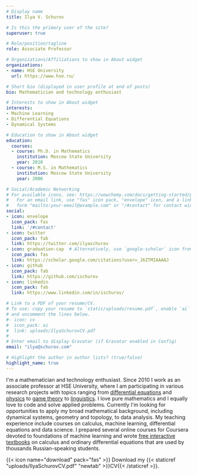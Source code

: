 ```yaml
---
# Display name
title: Ilya V. Schurov

# Is this the primary user of the site?
superuser: true

# Role/position/tagline
role: Associate Professor

# Organizations/Affiliations to show in About widget
organizations:
- name: HSE University
  url: https://www.hse.ru/

# Short bio (displayed in user profile at end of posts)
bio: Mathematician and technology enthusiast

# Interests to show in About widget
interests:
- Machine Learning
- Differential Equations
- Dynamical Systems

# Education to show in About widget
education:
  courses:
  - course: Ph.D. in Mathematics
    institution: Moscow State University
    year: 2010
  - course: M.S. in Mathematics
    institution: Moscow State University
    year: 2006

# Social/Academic Networking
# For available icons, see: https://wowchemy.com/docs/getting-started/page-builder/#icons
#   For an email link, use "fas" icon pack, "envelope" icon, and a link in the
#   form "mailto:your-email@example.com" or "/#contact" for contact widget.
social:
- icon: envelope
  icon_pack: fas
  link: '/#contact'
- icon: twitter
  icon_pack: fab
  link: https://twitter.com/ilyaschurov
- icon: graduation-cap  # Alternatively, use `google-scholar` icon from `ai` icon pack
  icon_pack: fas
  link: https://scholar.google.com/citations?user=_J6ZTMIAAAAJ
- icon: github
  icon_pack: fab
  link: https://github.com/ischurov
- icon: linkedin
  icon_pack: fab
  link: https://www.linkedin.com/in/ischurov/

# Link to a PDF of your resume/CV.
# To use: copy your resume to `static/uploads/resume.pdf`, enable `ai` icons in `params.toml`, 
# and uncomment the lines below.
#- icon: cv
#  icon_pack: ai
#  link: uploads/IlyaSchurovCV.pdf
#
# Enter email to display Gravatar (if Gravatar enabled in Config)
email: "ilya@schurov.com"

# Highlight the author in author lists? (true/false)
highlight_name: true
---
```


I'm a mathematician and technology enthusiast. Since 2010 I work as an associate
professor at HSE University, where I am participating in various research
projects with topics ranging from [differential equations](/tag/differential-equations) 
and [physics](/tag/physics) to [game theory](/tag/game-theory) to 
[linguistics](/tag/linguistics). I love pure mathematics and I equally love to code and solve
applied problems. Currently I'm looking for opportunities to apply my
broad mathematical background, including dynamical systems, geometry and
topology, to data analysis. My teaching experience include courses on calculus,
machine learning, differential equations and data science. I prepared several
online courses for Coursera devoted to foundations of machine learning and wrote
[free interactive textbooks](#textbooks) on calculus and ordinary differential equations that
are used by thousands Russian-speaking students.

{{< icon name="download" pack="fas" >}} Download my {{< staticref "uploads/IlyaSchurovCV.pdf" "newtab" >}}CV{{< /staticref >}}.
